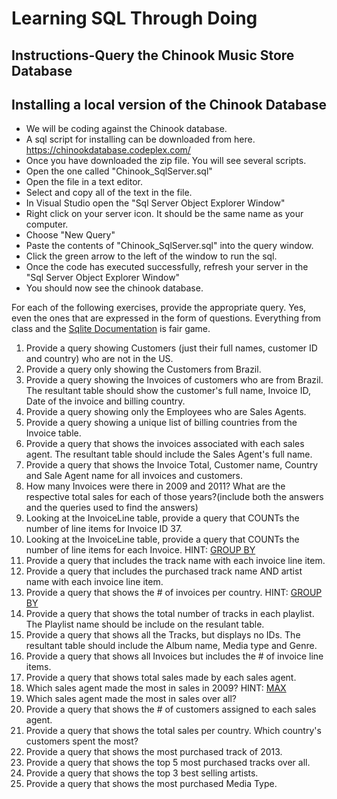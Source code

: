 # Learning SQL Through Doing

## Instructions-Query the Chinook Music Store Database

## Installing a local version of the Chinook Database
* We will be coding against the Chinook database.
* A sql script for installing can be downloaded from here. https://chinookdatabase.codeplex.com/
* Once you have downloaded the zip file. You will see several scripts.
* Open the one called "Chinook_SqlServer.sql"
* Open the file in a text editor. 
* Select and copy all of the text in the file.
* In Visual Studio open the "Sql Server Object Explorer Window"
* Right click on your server icon. It should be the same name as your computer.
* Choose "New Query"
* Paste the contents of "Chinook_SqlServer.sql" into the query window.
* Click the green arrow to the left of the window to run the sql.
* Once the code has executed successfully, refresh your server in the "Sql Server Object Explorer Window"
* You should now see the chinook database. 

For each of the following exercises, provide the appropriate query. Yes, even the ones that are expressed in the form of questions. Everything from class and the [Sqlite Documentation](http://www.sqlite.org/) is fair game. 

1. Provide a query showing Customers (just their full names, customer ID and country) who are not in the US.
1. Provide a query only showing the Customers from Brazil.
1. Provide a query showing the Invoices of customers who are from Brazil. The resultant table should show the customer's full name, Invoice ID, Date of the invoice and billing country.
1. Provide a query showing only the Employees who are Sales Agents.
1. Provide a query showing a unique list of billing countries from the Invoice table.
1. Provide a query that shows the invoices associated with each sales agent. The resultant table should include the Sales Agent's full name. 
1. Provide a query that shows the Invoice Total, Customer name, Country and Sale Agent name for all invoices and customers. 
1. How many Invoices were there in 2009 and 2011? What are the respective total sales for each of those years?(include both the answers and the queries used to find the answers)
1. Looking at the InvoiceLine table, provide a query that COUNTs the number of line items for Invoice ID 37.
1. Looking at the InvoiceLine table, provide a query that COUNTs the number of line items for each Invoice. HINT: [GROUP BY](http://www.sqlite.org/lang_select.html#resultset)
1. Provide a query that includes the track name with each invoice line item.
1. Provide a query that includes the purchased track name AND artist name with each invoice line item.
1. Provide a query that shows the # of invoices per country. HINT: [GROUP BY](http://www.sqlite.org/lang_select.html#resultset)
1. Provide a query that shows the total number of tracks in each playlist. The Playlist name should be include on the resulant table.
1. Provide a query that shows all the Tracks, but displays no IDs. The resultant table should include the Album name, Media type and Genre.
1. Provide a query that shows all Invoices but includes the # of invoice line items.
1. Provide a query that shows total sales made by each sales agent.
1. Which sales agent made the most in sales in 2009? HINT: [MAX](https://www.sqlite.org/lang_aggfunc.html#maxggunc)
1. Which sales agent made the most in sales over all?
1. Provide a query that shows the # of customers assigned to each sales agent.
1. Provide a query that shows the total sales per country. Which country's customers spent the most?
1. Provide a query that shows the most purchased track of 2013.
1. Provide a query that shows the top 5 most purchased tracks over all.
1. Provide a query that shows the top 3 best selling artists.
1. Provide a query that shows the most purchased Media Type.

